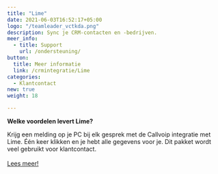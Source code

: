 ```yaml
---
title: "Lime"
date: 2021-06-03T16:52:17+05:00
logo: "/teamleader_vctkda.png"
description: Sync je CRM-contacten en -bedrijven.
meer_info:
  - title: Support
    url: /ondersteuning/
button:
  title: Meer informatie
  link: /crmintegratie/Lime
categories:
  - Klantcontact
new: true
weight: 18

---
```


**Welke voordelen levert Lime?**

Krijg een melding op je PC bij elk gesprek met de Callvoip integratie met Lime. Één keer klikken en je hebt alle gegevens voor je. Dit pakket wordt veel gebruikt voor klantcontact.<br><br><a href="/crmintegratie/Lime/" class="button">Lees meer!</a>
